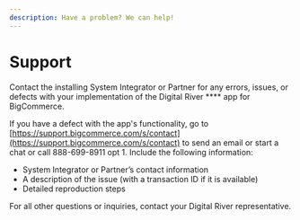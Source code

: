 ```yaml
---
description: Have a problem? We can help!
---
```


# Support

Contact the installing System Integrator or Partner for any errors, issues, or defects with your implementation of the Digital River **** app for BigCommerce.

If you have a defect with the app's functionality, go to [https://support.bigcommerce.com/s/contact](https://support.bigcommerce.com/s/contact) to send an email or start a chat or call 888-699-8911 opt 1. Include the following information:

* System Integrator or Partner’s contact information
* A description of the issue (with a transaction ID if it is available)
* Detailed reproduction steps

For all other questions or inquiries, contact your Digital River representative.
